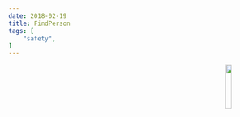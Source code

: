 ```yaml
---
date: 2018-02-19
title: FindPerson
tags: [
    "safety",
]
---
```

<img align="right" src="https://i.imgur.com/p8jenZt.png" width=15%>


